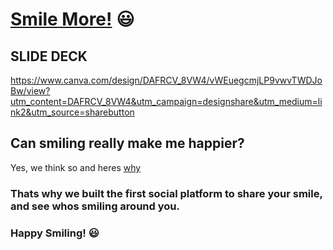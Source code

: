 
# [Smile More!](https://smile-more.netlify.app/) :smiley:

## SLIDE DECK
https://www.canva.com/design/DAFRCV_8VW4/vWEuegcmjLP9vwvTWDJoBw/view?utm_content=DAFRCV_8VW4&utm_campaign=designshare&utm_medium=link2&utm_source=sharebutton

## Can smiling really make me happier?
Yes, we think so and heres [why](https://www.sciencedaily.com/releases/2019/04/190412094728.htm)

### Thats why we built the first social platform to share your smile, and see whos smiling around you.

### Happy Smiling! :smiley:
